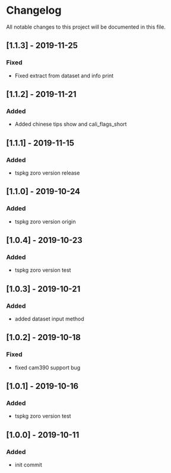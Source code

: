 # Changelog
All notable changes to this project will be documented in this file.
## [1.1.3] - 2019-11-25
### Fixed
- Fixed extract from dataset and info print

## [1.1.2] - 2019-11-21
### Added
- Added chinese tips show and cali_flags_short

## [1.1.1] - 2019-11-15
### Added
- tspkg zoro version release 

## [1.1.0] - 2019-10-24
### Added
- tspkg zoro version origin

## [1.0.4] - 2019-10-23
### Added
- tspkg zoro version test

## [1.0.3] - 2019-10-21
### Added
- added dataset input method

## [1.0.2] - 2019-10-18
### Fixed
- fixed cam390 support bug

## [1.0.1] - 2019-10-16
### Added
- tspkg zoro version test

## [1.0.0] - 2019-10-11
### Added
- init commit